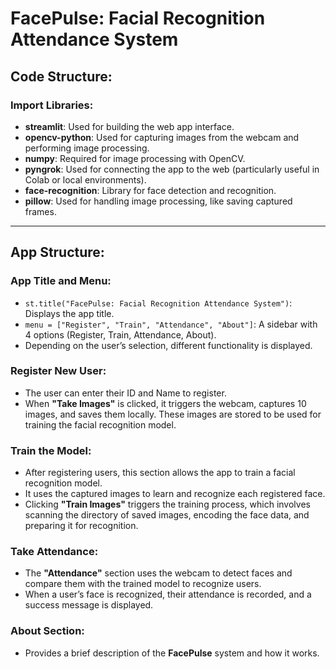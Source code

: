 # **FacePulse: Facial Recognition Attendance System**

## **Code Structure:**

### **Import Libraries:**

- **streamlit**: Used for building the web app interface.
- **opencv-python**: Used for capturing images from the webcam and performing image processing.
- **numpy**: Required for image processing with OpenCV.
- **pyngrok**: Used for connecting the app to the web (particularly useful in Colab or local environments).
- **face-recognition**: Library for face detection and recognition.
- **pillow**: Used for handling image processing, like saving captured frames.

---

## **App Structure:**

### **App Title and Menu:**

- `st.title("FacePulse: Facial Recognition Attendance System")`: Displays the app title.
- `menu = ["Register", "Train", "Attendance", "About"]`: A sidebar with 4 options (Register, Train, Attendance, About).
- Depending on the user’s selection, different functionality is displayed.

### **Register New User:**

- The user can enter their ID and Name to register.
- When **"Take Images"** is clicked, it triggers the webcam, captures 10 images, and saves them locally. These images are stored to be used for training the facial recognition model.

### **Train the Model:**

- After registering users, this section allows the app to train a facial recognition model. 
- It uses the captured images to learn and recognize each registered face.
- Clicking **"Train Images"** triggers the training process, which involves scanning the directory of saved images, encoding the face data, and preparing it for recognition.

### **Take Attendance:**

- The **"Attendance"** section uses the webcam to detect faces and compare them with the trained model to recognize users.
- When a user’s face is recognized, their attendance is recorded, and a success message is displayed.

### **About Section:**

- Provides a brief description of the **FacePulse** system and how it works.
